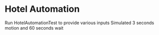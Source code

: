# Hotel Automation

Run HotelAutomationTest to provide various inputs
Simulated 3 seconds motion and 60 seconds wait
